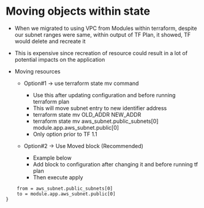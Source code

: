 # Moving objects within state
- When we migrated to using VPC from Modules within terraform, despite our subnet ranges were same, within output of TF Plan, it showed, TF would delete and recreate it
- This is expensive since recreation of resource could result in a lot of potential impacts on the application

- Moving resources 
    - Option#1 -> use terraform state mv command
        - Use this after updating configuration and before running terraform plan
        - This will move subnet entry to new identifier address
        - terraform state mv OLD_ADDR NEW_ADDR
        - terraform state mv aws_subnet.public_subnets[0] module.app.aws_subnet.public[0]
        - Only option prior to TF 1.1

    - Option#2 -> Use Moved block (Recommended)
        - Example below
        - Add block to configuration after changing it and before running tf plan
        - Then execute apply
```moved{
    from = aws_subnet.public_subnets[0]
    to = module.app.aws_subnet.public[0]
}
```